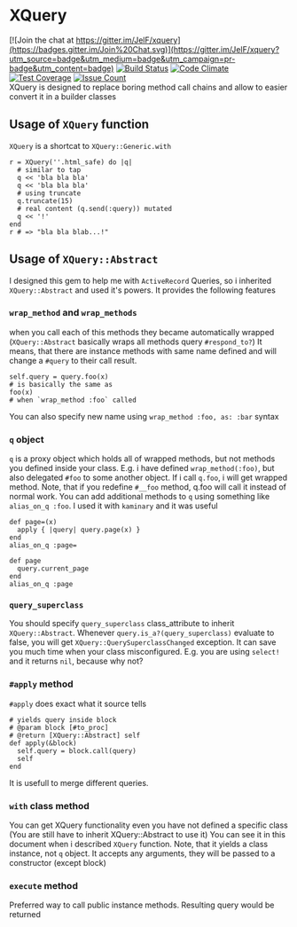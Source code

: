 # XQuery

[![Join the chat at https://gitter.im/JelF/xquery](https://badges.gitter.im/Join%20Chat.svg)](https://gitter.im/JelF/xquery?utm_source=badge&utm_medium=badge&utm_campaign=pr-badge&utm_content=badge)
[![Build Status](https://travis-ci.org/JelF/xquery.svg?branch=master)](https://travis-ci.org/JelF/xquery)
[![Code Climate](https://codeclimate.com/github/JelF/xquery/badges/gpa.svg)](https://codeclimate.com/github/JelF/xquery)
[![Test Coverage](https://codeclimate.com/github/JelF/xquery/badges/coverage.svg)](https://codeclimate.com/github/JelF/xquery/coverage)
[![Issue Count](https://codeclimate.com/github/JelF/xquery/badges/issue_count.svg)](https://codeclimate.com/github/JelF/xquery)  
XQuery is designed to replace boring method call chains and allow to easier
convert it in a builder classes
## Usage of `XQuery` function
`XQuery` is a shortcat to `XQuery::Generic.with`

```
r = XQuery(''.html_safe) do |q|
  # similar to tap
  q << 'bla bla bla'
  q << 'bla bla bla'
  # using truncate
  q.truncate(15)
  # real content (q.send(:query)) mutated
  q << '!'
end
r # => "bla bla blab...!"
```
## Usage of `XQuery::Abstract`
I designed this gem to help me with `ActiveRecord` Queries, so i inherited
`XQuery::Abstract` and used it's powers. It provides the following features
### `wrap_method` and `wrap_methods`
when you call each of this methods they became automatically wrapped
(`XQuery::Abstract` basically wraps all methods query `#respond_to?`)
It means, that there are instance methods with same name defined and will
change a `#query` to their call result.
```
self.query = query.foo(x)
# is basically the same as
foo(x)
# when `wrap_method :foo` called
```

You can also specify new name using `wrap_method :foo, as: :bar` syntax
### `q` object
`q` is a proxy object which holds all of wrapped methods,
but not methods you defined inside your class.
E.g. i have defined `wrap_method(:foo)`, but also delegated `#foo` to some
another object. If i call `q.foo`, i will get wrapped method.
Note, that if you redefine `#__foo` method, q.foo will call it instead of
normal work.
You can add additional methods to `q` using something like `alias_on_q :foo`.
I used it with `kaminary` and it was useful
```
def page=(x)
  apply { |query| query.page(x) }
end
alias_on_q :page=

def page
  query.current_page
end
alias_on_q :page
```

### `query_superclass`
You should specify `query_superclass` class_attribute to inherit
`XQuery::Abstract`. Whenever `query.is_a?(query_superclass)` evaluate to false,
you will get `XQuery::QuerySuperclassChanged` exception.
It can save you much time when your class misconfigured.
E.g. you are using `select!` and it returns `nil`, because why not?

### `#apply` method
`#apply` does exact what it source tells
```
# yields query inside block
# @param block [#to_proc]
# @return [XQuery::Abstract] self
def apply(&block)
  self.query = block.call(query)
  self
end
```
It is usefull to merge different queries.

### `with` class method
You can get XQuery functionality even you have not defined a specific class
(You are still have to inherit XQuery::Abstract to use it)
You can see it in this document when i described `XQuery` function.
Note, that it yields a class instance, not `q` object.
It accepts any arguments, they will be passed to a constructor (except block)

### `execute` method
Preferred way to call public instance methods.
Resulting query would be returned
